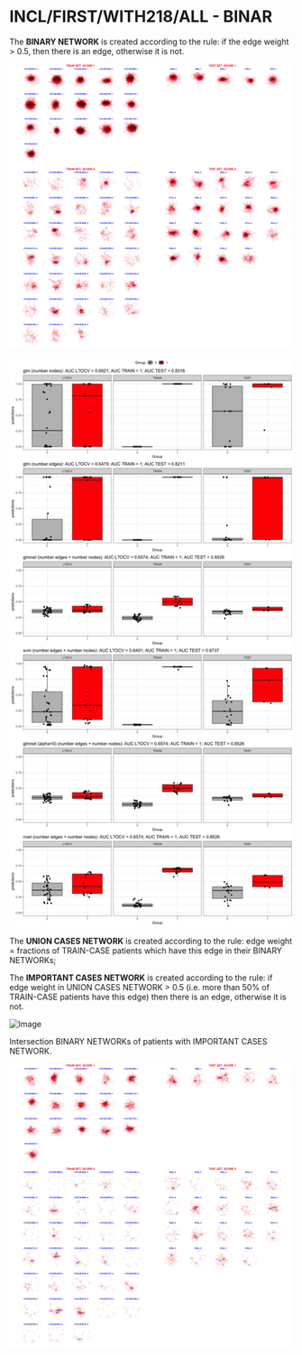 # INCL/FIRST/WITH218/ALL - BINAR

The **BINARY NETWORK** is created according to the rule: if the edge weight > 0.5, then there is an edge, otherwise it is not.

![Image](InclDNI_First_ALL_patients_networks_BINAR.png)

![Image](InclDNI_First_ALL_nodes_and_edges_binar.png)

The **UNION CASES NETWORK** is created according to the rule: edge weight = fractions of TRAIN-CASE patients which have this edge in their BINARY NETWORKs;

The **IMPORTANT CASES NETWORK** is created according to the rule: if edge weight in UNION CASES NETWORK > 0.5 (i.e. more than 50% of TRAIN-CASE patients have this edge) then there is an edge, otherwise it is not.

![Image](InclDNI_First_ALL_SUM_CASES.png)

Intersection BINARY NETWORKs of patients with IMPORTANT CASES NETWORK.

![Image](InclDNI_First_ALL_patients_networks_BINAR_FILTERED.png)
